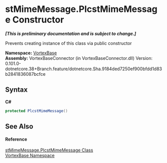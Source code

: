 # stMimeMessage.PlcstMimeMessage Constructor 
 _**\[This is preliminary documentation and is subject to change.\]**_

Prevents creating instance of this class via public constructor

**Namespace:**&nbsp;<a href="N_VortexBase.md">VortexBase</a><br />**Assembly:**&nbsp;VortexBaseConnector (in VortexBaseConnector.dll) Version: 0.101.0-dotnetcore.38+Branch.feature/dotnetcore.Sha.9184ded7250ef900bfdd1d83b2841836087bcfce

## Syntax

**C#**<br />
``` C#
protected PlcstMimeMessage()
```


## See Also


#### Reference
<a href="T_VortexBase_stMimeMessage_PlcstMimeMessage.md">stMimeMessage.PlcstMimeMessage Class</a><br /><a href="N_VortexBase.md">VortexBase Namespace</a><br />